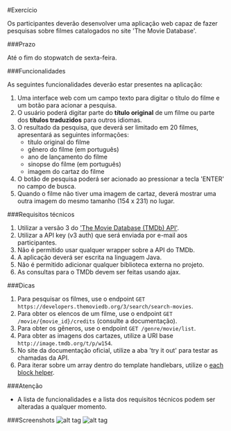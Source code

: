 #Exercício

Os participantes deverão desenvolver uma aplicação web capaz de fazer pesquisas sobre filmes catalogados no site 'The Movie Database'.

###Prazo

Até o fim do stopwatch de sexta-feira.

###Funcionalidades

As seguintes funcionalidades deverão estar presentes na aplicação:

1. Uma interface web com um campo texto para digitar o título do filme e um botão para acionar a pesquisa.
1. O usuário poderá digitar parte do **título original** de um filme ou parte dos **títulos traduzidos** para outros idiomas.
1. O resultado da pesquisa, que deverá ser limitado em 20 filmes, apresentará as seguintes informações: 
    - título original do filme
	- gênero  do filme (em português)
	- ano de lançamento do filme
	- sinopse do filme (em português)
	- imagem do cartaz do filme
1. O botão de pesquisa poderá ser acionado ao pressionar a tecla 'ENTER' no campo de busca. 
1. Quando o filme não tiver uma imagem de cartaz, deverá mostrar uma outra imagem do mesmo tamanho (154 x 231) no lugar.  

###Requisitos técnicos
1. Utilizar a versão 3 do ['The Movie Database (TMDb) API'](https://www.themoviedb.org/documentation/api).
1. Utilizar a API key (v3 auth) que será enviada por e-mail aos participantes.
1. Não é permitido usar qualquer wrapper sobre a API do TMDb.
1. A aplicação deverá ser escrita na linguagem Java.
1. Não é permitido adicionar qualquer biblioteca externa no projeto.
1. As consultas para o TMDb devem ser feitas usando ajax.

###Dicas
1. Para pesquisar os filmes, use o endpoint `GET https://developers.themoviedb.org/3/search/search-movies`.
1. Para obter os elencos de um filme, use o endpoint `GET /movie/{movie_id}/credits` (consulte a documentação).
1. Para obter os gêneros, use o endpoint `GET /genre/movie/list`.
1. Para obter as imagens dos cartazes, utilize a URI base `http://image.tmdb.org/t/p/w154`. 
1. No site da documentação oficial, utilize a aba 'try it out' para testar as chamadas da API. 
1. Para iterar sobre um array dentro do template handlebars, utilize o [each block helper](http://handlebarsjs.com/builtin_helpers.html).

###Atenção 
- A lista de funcionalidades e a lista dos requisitos técnicos podem ser alteradas a qualquer momento.

###Screenshots
![alt tag](https://raw.githubusercontent.com/sidlar/stopwatch-challenge-1/master/docs/screenshots/1.png)
![alt tag](https://raw.githubusercontent.com/sidlar/stopwatch-challenge-1/master/docs/screenshots/2.png)